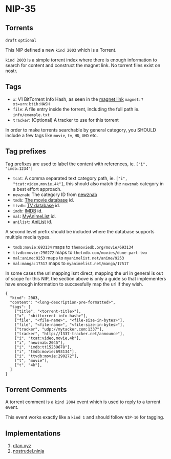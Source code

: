 NIP-35
======

Torrents
-----------

`draft` `optional`

This NIP defined a new `kind 2003` which is a Torrent. 

`kind 2003` is a simple torrent index where there is enough information to search for content and construct the magnet link. No torrent files exist on nostr.

## Tags
- `x`: V1 BitTorrent Info Hash, as seen in the [magnet link](https://www.bittorrent.org/beps/bep_0053.html) `magnet:?xt=urn:btih:HASH`
- `file`: A file entry inside the torrent, including the full path ie. `info/example.txt`
- `tracker`: (Optional) A tracker to use for this torrent

In order to make torrents searchable by general category, you SHOULD include a few tags like `movie`, `tv`, `HD`, `UHD` etc.

## Tag prefixes

Tag prefixes are used to label the content with references, ie. `["i", "imdb:1234"]`

- `tcat`: A comma separated text category path, ie. `["i", "tcat:video,movie,4k"]`, this should also match the `newznab` category in a best effort approach.
- `newznab`: The category ID from [newznab](https://github.com/Prowlarr/Prowlarr/blob/develop/src/NzbDrone.Core/Indexers/NewznabStandardCategory.cs)
- `tmdb`: [The movie database](https://www.themoviedb.org/) id.
- `ttvdb`: [TV database](https://thetvdb.com/) id.
- `imdb`: [IMDB](https://www.imdb.com/) id.
- `mal`: [MyAnimeList](https://myanimelist.net/) id.
- `anilist`: [AniList](https://anilist.co/) id.

A second level prefix should be included where the database supports multiple media types.
- `tmdb:movie:693134` maps to `themoviedb.org/movie/693134`
- `ttvdb:movie:290272` maps to `thetvdb.com/movies/dune-part-two`
- `mal:anime:9253` maps to `myanimelist.net/anime/9253`
- `mal:manga:17517` maps to `myanimelist.net/manga/17517`

In some cases the url mapping isnt direct, mapping the url in general is out of scope for this NIP, the section above is only a guide so that implementers have enough information to succsesfully map the url if they wish.

```jsonc
{
  "kind": 2003,
  "content": "<long-description-pre-formatted>",
  "tags": [
    ["title", "<torrent-title>"],
    ["x", "<bittorrent-info-hash>"],
    ["file", "<file-name>", "<file-size-in-bytes>"],
    ["file", "<file-name>", "<file-size-in-bytes>"],
    ["tracker", "udp://mytacker.com:1337"],
    ["tracker", "http://1337-tracker.net/announce"],
    ["i", "tcat:video,movie,4k"],
    ["i", "newznab:2045"],
    ["i", "imdb:tt15239678"],
    ["i", "tmdb:movie:693134"],
    ["i", "ttvdb:movie:290272"],
    ["t", "movie"],
    ["t", "4k"],
  ]
}
```

## Torrent Comments

A torrent comment is a `kind 2004` event which is used to reply to a torrent event.

This event works exactly like a `kind 1` and should follow `NIP-10` for tagging.

## Implementations
1. [dtan.xyz](https://git.v0l.io/Kieran/dtan)
2. [nostrudel.ninja](https://github.com/hzrd149/nostrudel/tree/next/src/views/torrents)